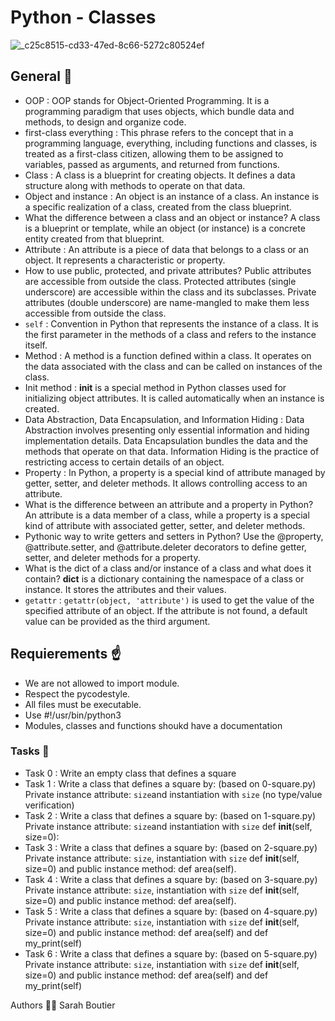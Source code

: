 # Python - Classes

![_c25c8515-cd33-47ed-8c66-5272c80524ef](https://github.com/savvyh/holbertonschool-higher_level_programming/assets/139894873/b5015b15-9a08-4a91-8d0c-0a86a3309733)


## General 🐍
* OOP : OOP stands for Object-Oriented Programming. It is a programming paradigm that uses objects, which bundle data and methods, to design and organize code.
* first-class everything : This phrase refers to the concept that in a programming language, everything, including functions and classes, is treated as a first-class citizen, allowing them to be assigned to variables, passed as arguments, and returned from functions.
* Class : A class is a blueprint for creating objects. It defines a data structure along with methods to operate on that data.
* Object and instance : An object is an instance of a class. An instance is a specific realization of a class, created from the class blueprint.
* What the difference between a class and an object or instance? A class is a blueprint or template, while an object (or instance) is a concrete entity created from that blueprint.
* Attribute : An attribute is a piece of data that belongs to a class or an object. It represents a characteristic or property.
* How to use public, protected, and private attributes? Public attributes are accessible from outside the class. Protected attributes (single underscore) are accessible within the class and its subclasses. Private attributes (double underscore) are name-mangled to make them less accessible from outside the class.
* `self` : Convention in Python that represents the instance of a class. It is the first parameter in the methods of a class and refers to the instance itself.
* Method : A method is a function defined within a class. It operates on the data associated with the class and can be called on instances of the class.
* Init method : __init__ is a special method in Python classes used for initializing object attributes. It is called automatically when an instance is created.
* Data Abstraction, Data Encapsulation, and Information Hiding : Data Abstraction involves presenting only essential information and hiding implementation details. Data Encapsulation bundles the data and the methods that operate on that data. Information Hiding is the practice of restricting access to certain details of an object.
* Property : In Python, a property is a special kind of attribute managed by getter, setter, and deleter methods. It allows controlling access to an attribute.
* What is the difference between an attribute and a property in Python? An attribute is a data member of a class, while a property is a special kind of attribute with associated getter, setter, and deleter methods.
* Pythonic way to write getters and setters in Python? Use the @property, @attribute.setter, and @attribute.deleter decorators to define getter, setter, and deleter methods for a property.
* What is the dict of a class and/or instance of a class and what does it contain? __dict__ is a dictionary containing the namespace of a class or instance. It stores the attributes and their values.
* `getattr` : `getattr(object, 'attribute')` is used to get the value of the specified attribute of an object. If the attribute is not found, a default value can be provided as the third argument.

## Requierements ☝️
- We are not allowed to import module.
- Respect the pycodestyle.
- All files must be executable.
- Use #!/usr/bin/python3
- Modules, classes and functions shoukd have a documentation

### Tasks 🥇
- Task 0 : Write an empty class that defines a square
- Task 1 : Write a class that defines a square by: (based on 0-square.py) Private instance attribute: `size`and instantiation with `size` (no type/value verification)
- Task 2 : Write a class that defines a square by: (based on 1-square.py) Private instance attribute: `size`and instantiation with `size` def __init__(self, size=0):
- Task 3 : Write a class that defines a square by: (based on 2-square.py) Private instance attribute: `size`, instantiation with `size` def __init__(self, size=0) and public instance method: def area(self).
- Task 4 : Write a class that defines a square by: (based on 3-square.py) Private instance attribute: `size`, instantiation with `size` def __init__(self, size=0) and public instance method: def area(self).
- Task 5 :  Write a class that defines a square by: (based on 4-square.py) Private instance attribute: `size`, instantiation with `size` def __init__(self, size=0) and public instance method: def area(self) and def my_print(self)
- Task 6 : Write a class that defines a square by: (based on 5-square.py) Private instance attribute: `size`, instantiation with `size` def __init__(self, size=0) and public instance method: def area(self) and def my_print(self)

Authors 🧞‍♀️
Sarah Boutier
